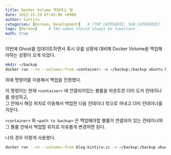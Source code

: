 ```yaml
---
title: Docker Volume 백업하는 법
date: 2022-12-19 07:03:00 +0900
author: kintiru
categories: [Korean, Development]   # [TOP_CATEGORIE, SUB_CATEGORIE]
tags: [Korean]     # TAG names should always be lowercase
math: true
---
```


이번에 Ghost를 업데이트하면서 혹시 모를 상황에 대비해 Docker Volume을 백업해야하는 상황이 오게 되었다.

``` sh
mkdir ~/backup
docker run --rm --volumes-from <container> -v ~/backup:/backup ubuntu bash -c "cd <path to backup> && tar cvf /backup/backup.tar ."
```

위에 명령어를 이용해서 백업을 진행했다.

이 명령어는 현재 `<container>` 에 연결되어있는 볼륨을 마운트한 더미 도커 컨테이너를 생성하고,\
그 안에서 해당 위치로 이동해서 백업한 다음 컨테이너 밖으로 꺼내고 더미 컨테이너를 지운다.

`<container>` 와 `<path to backup>` 은 백업해야할 볼륨이 연결되어 있는 컨테이너와 그 볼륨 안에서 백업할 위치로 자유롭게 변경하면 된다.

나의 경우 이렇게 사용했다.

``` sh
docker run --rm --volumes-from blog.kintiru.cc -v ~/backup:/backup ubuntu bash -c "cd /var/lib/ghost && tar cvf /backup/ghost.tar ."
```